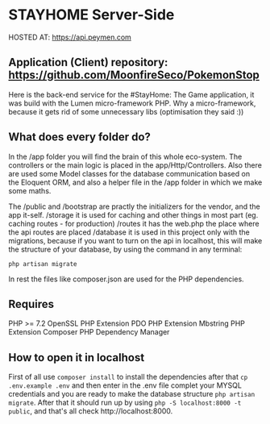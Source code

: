 # STAYHOME Server-Side

HOSTED AT: https://api.peymen.com
## Application (Client) repository: https://github.com/MoonfireSeco/PokemonStop

Here is the back-end service for the #StayHome: The Game application, it was build with the Lumen micro-framework PHP. Why a micro-framework, because it gets rid of some unnecessary libs (optimisation they said :))

## What does every folder do?
In the /app folder you will find the brain of this whole eco-system. The controllers or the main logic is placed in the app/Http/Controllers. Also there are used some Model classes for the database communication based on the Eloquent ORM, and also a helper file in the /app folder in which we make some maths.

The /public and /bootstrap are practly the initializers for the vendor, and the app it-self.
/storage it is used for caching and other things in most part (eg. caching routes - for production)
/routes it has the web.php the place where the api routes are placed
/database it is used in this project only with the migrations, because if you want to turn on the api in localhost, this will make
the structure of your database, by using the command in any terminal:
```
php artisan migrate
```
In rest the files like composer.json are used for the PHP dependencies.

## Requires
PHP >= 7.2
OpenSSL PHP Extension
PDO PHP Extension
Mbstring PHP Extension
Composer PHP Dependency Manager

## How to open it in localhost
First of all use ``` composer install ``` to install the dependencies after that ``` cp .env.example .env ``` and then enter in the .env file complet your MYSQL credentials and you are ready to make the database structure ``` php artisan migrate ```. After that it should run up by using ``` php -S localhost:8000 -t public ```, and that's all check http://localhost:8000.
